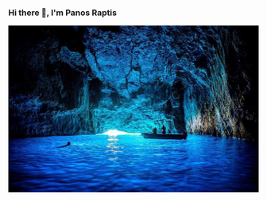 ### Hi there 👋, I'm Panos Raptis
![Image](https://github.com/panosRaptis/panosRaptis/blob/main/blue.jpg?raw=true)

